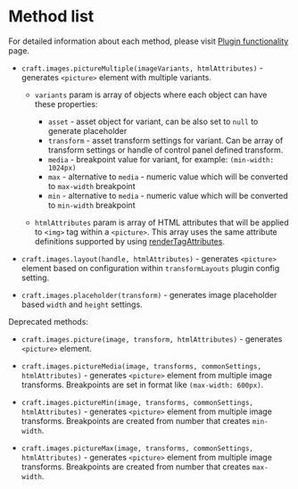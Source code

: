 # Method list

For detailed information about each method, please visit [Plugin functionality](Basic) page.

* `craft.images.pictureMultiple(imageVariants, htmlAttributes)` - generates `<picture>` element with multiple variants.

	* `variants` param is array of objects where each object can have these properties:
		* `asset` - asset object for variant, can be also set to `null` to generate placeholder
		* `transform` - asset transform settings for variant. Can be array of transform settings or handle of control panel defined transform.
		* `media` - breakpoint value for variant, for example: `(min-width: 1024px)`
		* `max` - alternative to `media` - numeric value which will be converted to `max-width` breakpoint
		* `min` - alternative to `media` - numeric value which will be converted to `min-width` breakpoint

	* `htmlAttributes` param is array of HTML attributes that will be applied to `<img>` tag within a `<picture>`. This array uses the same attribute definitions supported by using [renderTagAttributes](yii\helpers\BaseHtml::renderTagAttributes()).

* `craft.images.layout(handle, htmlAttributes)` - generates `<picture>` element based on configuration within `transformLayouts` plugin config setting.

* `craft.images.placeholder(transform)` - generates image placeholder based `width` and `height` settings.

Deprecated methods:

* `craft.images.picture(image, transform, htmlAttributes)` - generates `<picture>` element.

* `craft.images.pictureMedia(image, transforms, commonSettings, htmlAttributes)` - generates `<picture>` element from multiple image transforms. Breakpoints are set in format like `(max-width: 600px)`.

* `craft.images.pictureMin(image, transforms, commonSettings, htmlAttributes)` - generates `<picture>` element from multiple image transforms. Breakpoints are created from number that creates `min-width`.

* `craft.images.pictureMax(image, transforms, commonSettings, htmlAttributes)` - generates `<picture>` element from multiple image transforms. Breakpoints are created from number that creates `max-width`.